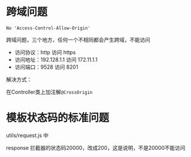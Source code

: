 # 跨域问题

`No 'Access-Control-Allow-Origin'`

跨域问题，三个地方，任何一个不相同都会产生跨域，不能访问

- 访问协议：http 访问 https
- 访问地址：192.128.1.1 访问 172.11.1.1
- 访问端口：9528 访问 8201

解决方式：

在Controller类上加注解`@CrossOrigin`

# 模板状态码的标准问题

utils/request.js 中

response 拦截器的状态码20000，改成200，这是说明，不是20000不能访问



